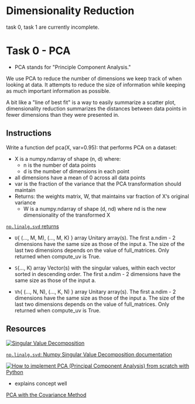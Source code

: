 # Dimensionality Reduction

task 0, task 1 are currently incomplete.

# Task 0 - PCA
* PCA stands for "Principle Component Analysis."

We use PCA to reduce the number of dimensions we keep track of when looking at data. It attempts to reduce the size of information while keeping as much important information as possible.

A bit like a "line of best fit" is a way to easily summarize a scatter plot, dimensionality reduction summarizes the distances between data points in fewer dimensions than they were presented in.

## Instructions

Write a function def pca(X, var=0.95): that performs PCA on a dataset:

* X is a numpy.ndarray of shape (n, d) where:
    *  n is the number of data points
    *  d is the number of dimensions in each point
* all dimensions have a mean of 0 across all data points
* var is the fraction of the variance that the PCA transformation should maintain
* Returns: the weights matrix, W, that maintains var fraction of X‘s original variance
  * W is a numpy.ndarray of shape (d, nd) where nd is the new dimensionality of the transformed X

[`np.linalg.svd` returns](https://numpy.org/doc/stable/reference/generated/numpy.linalg.svd.html)
* `U`{ (…, M, M), (…, M, K) } array
Unitary array(s). The first a.ndim - 2 dimensions have the same size as those of the input a. The size of the last two dimensions depends on the value of full_matrices. Only returned when compute_uv is True.

* `S`(…, K) array
Vector(s) with the singular values, within each vector sorted in descending order. The first a.ndim - 2 dimensions have the same size as those of the input a.

* `Vh`{ (…, N, N), (…, K, N) } array
Unitary array(s). The first a.ndim - 2 dimensions have the same size as those of the input a. The size of the last two dimensions depends on the value of full_matrices. Only returned when compute_uv is True.

## Resources

[![Singular Value Decomposition](http://img.youtube.com/vi/P5mlg91as1c/0.jpg)](http://www.youtube.com/watch?v=P5mlg91as1c)

[`np.linalg.svd`: Numpy Singular Value Decomposition documentation](https://numpy.org/doc/stable/reference/generated/numpy.linalg.svd.html)


[![How to implement PCA (Principal Component Analysis) from scratch with Python](http://img.youtube.com/vi/Rjr62b_h7S4/0.jpg)](https://www.youtube.com/watch?v=Rjr62b_h7S4)
* explains concept well

[PCA with the Covariance Method](https://bagheri365.github.io/blog/Principal-Component-Analysis-from-Scratch/)

